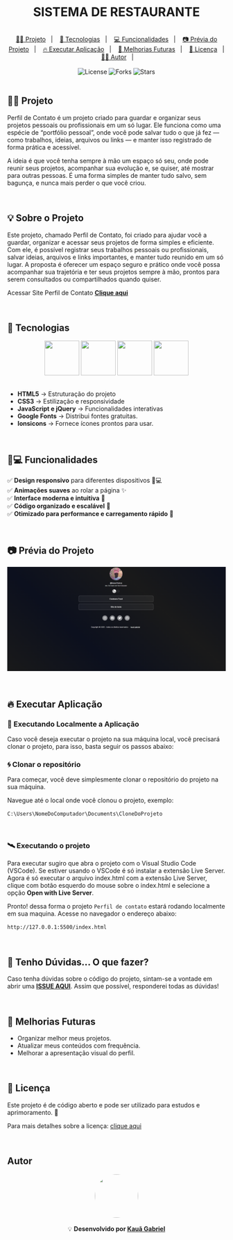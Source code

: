 <h1 align="center"> SISTEMA DE RESTAURANTE </h1>

<br>

<div align="center">
  <a href="#-projeto">👨‍💻 Projeto</a>&nbsp;&nbsp;&nbsp;|&nbsp;&nbsp;&nbsp;
  <a href="#-tecnologias">🚀 Tecnologias</a>&nbsp;&nbsp;&nbsp;|&nbsp;&nbsp;&nbsp;
  <a href="#-funcionalidades">💻 Funcionalidades</a>&nbsp;&nbsp;&nbsp;|&nbsp;&nbsp;&nbsp;
  <a href="#-prévia-do-projeto">📷 Prévia do Projeto</a>&nbsp;&nbsp;&nbsp;|&nbsp;&nbsp;&nbsp;
  <a href="#-executar-aplicação">🔥 Executar Aplicação</a>&nbsp;&nbsp;&nbsp;|&nbsp;&nbsp;&nbsp;
  <a href="#-melhorias-futuras">📌 Melhorias Futuras</a>&nbsp;&nbsp;&nbsp;|&nbsp;&nbsp;&nbsp;
  <a href="#-licença">📄 Licença</a>&nbsp;&nbsp;&nbsp;|&nbsp;&nbsp;&nbsp;
  <a href="#-autor">👨‍💻 Autor</a>&nbsp;&nbsp;&nbsp;|&nbsp;&nbsp;&nbsp;
</div>

<br>

<div align="center">
  <img  src="https://img.shields.io/static/v1?label=license&message=MIT&color=15C3D6&labelColor=000000" alt="License">
  <img src="https://img.shields.io/github/forks/kaua-gabriel-franca/cuiabano-food?label=forks&message=MIT&color=15C3D6&labelColor=000000" alt="Forks">
  <img src="https://img.shields.io/github/stars/kaua-gabriel-franca/cuiabano-food?label=stars&message=MIT&color=15C3D6&labelColor=000000" alt="Stars">
</div>

<br>

## 👨‍💻 Projeto

Perfil de Contato é um projeto criado para guardar e organizar seus projetos pessoais ou profissionais em um só lugar. Ele funciona como uma espécie de “portfólio pessoal”, onde você pode salvar tudo o que já fez — como trabalhos, ideias, arquivos ou links — e manter isso registrado de forma prática e acessível.

A ideia é que você tenha sempre à mão um espaço só seu, onde pode reunir seus projetos, acompanhar sua evolução e, se quiser, até mostrar para outras pessoas. É uma forma simples de manter tudo salvo, sem bagunça, e nunca mais perder o que você criou.



<br>

## 💡 Sobre o Projeto
Este projeto, chamado Perfil de Contato, foi criado para ajudar você a guardar, organizar e acessar seus projetos de forma simples e eficiente. Com ele, é possível registrar seus trabalhos pessoais ou profissionais, salvar ideias, arquivos e links importantes, e manter tudo reunido em um só lugar. A proposta é oferecer um espaço seguro e prático onde você possa acompanhar sua trajetória e ter seus projetos sempre à mão, prontos para serem consultados ou compartilhados quando quiser.

Acessar Site Perfil de Contato **[Clique aqui](https://kaua-gabriel-franca.github.io/perfil-contato/)**

<br>

## 🚀 Tecnologias

<div align="center">
  <img src="https://cdn.jsdelivr.net/gh/devicons/devicon@latest/icons/html5/html5-plain-wordmark.svg" width="80px" height="80px"/>
  <img src="https://cdn.jsdelivr.net/gh/devicons/devicon@latest/icons/css3/css3-plain-wordmark.svg" width="80px" height="80px"/>
  <img src="https://cdn.jsdelivr.net/gh/devicons/devicon@latest/icons/javascript/javascript-plain.svg" width="80px" height="80px"/>
  <img src="https://cdn.jsdelivr.net/gh/devicons/devicon@latest/icons/google/google-original.svg" width="80px" height="80px" />
  
</div>  
 
<br>

- **HTML5** → Estruturação do projeto
- **CSS3** → Estilização e responsividade
- **JavaScript e jQuery** → Funcionalidades interativas
- **Google Fonts** → Distribui fontes gratuitas.
- **Ionsicons** → Fornece ícones prontos para usar.


<br>

## 🧩💻 Funcionalidades

✅ **Design responsivo** para diferentes dispositivos 📱💻  
✅ **Animações suaves** ao rolar a página ✨  
✅ **Interface moderna e intuitiva** 🎨  
✅ **Código organizado e escalável** 🔧  
✅ **Otimizado para performance e carregamento rápido** 🚀

<br>

## 📷 Prévia do Projeto

![Preview do projeto](.github/home.png)

<br>

## 🔥 Executar Aplicação

### 🎇 Executando Localmente a Aplicação

Caso você deseja executar o projeto na sua máquina local, você precisará clonar o projeto, para isso, basta seguir os passos abaixo:

### 🌀 Clonar o repositório

Para começar, você deve simplesmente clonar o repositório do projeto na sua máquina.

Navegue até o local onde você clonou o projeto, exemplo:

```sh
C:\Users\NomeDoComputador\Documents\CloneDoProjeto
```

<br>

### 🛰️ Executando o projeto

Para executar sugiro que abra o projeto com o Visual Studio Code (VSCode).
Se estiver usando o VSCode é só instalar a extensão Live Server.
Agora é só executar o arquivo index.html com a extensão Live Server, clique com botão esquerdo do mouse sobre o index.html e selecione a opção **Open with Live Server**.

Pronto! dessa forma o projeto `Perfil de contato` estará rodando localmente em sua maquina. Acesse no navegador o endereço abaixo:

```
http://127.0.0.1:5500/index.html
```

<br>

## 🚩 Tenho Dúvidas... O que fazer?

Caso tenha dúvidas sobre o código do projeto, sintam-se a vontade em abrir uma **[ISSUE AQUI](https://github.com/kaua-gabriel-franca/perfil-contato/issues)**. Assim que possível, responderei todas as dúvidas!

<br>

## 📌 Melhorias Futuras

- Organizar melhor meus projetos.
- Atualizar meus conteúdos com frequência.
- Melhorar a apresentação visual do perfil.

<br>

## 📄 Licença

<p>Este projeto é de código aberto e pode ser utilizado para estudos e aprimoramento. 📜</p>

Para mais detalhes sobre a licença: [clique aqui](.github/LICENSE)

<br>

## Autor

<div align="center"> <img src="https://github.com/kaua-gabriel-franca.png" width="100px" height="100px" style="border-radius: 50%"/>

<br>

💡 **Desenvolvido por [Kauã Gabriel](https://github.com/kaua-gabriel-franca)** </div>
